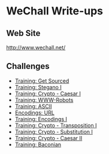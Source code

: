 WeChall Write-ups
===
## Web Site
http://www.wechall.net/

## Challenges
- [Training: Get Sourced](https://github.com/CTFPractice/CTF/blob/master/We%20Chall/Get%20Sourced.md)
- [Training: Stegano I](https://github.com/CTFPractice/CTF/blob/master/We%20Chall/Stegano%20I.md)
- [Training: Crypto - Caesar I](https://github.com/CTFPractice/CTF/blob/master/We%20Chall/Crypto%20-%20Caesar%20I.md)
- [Training: WWW-Robots](https://github.com/CTFPractice/CTF/blob/master/We%20Chall/WWW-Robots.md)
- [Training: ASCII](https://github.com/CTFPractice/CTF/blob/master/We%20Chall/ASCII.md)
- [Encodings: URL](https://github.com/CTFPractice/CTF/blob/master/We%20Chall/URL.md)
- [Training: Encodings I](https://github.com/CTFPractice/CTF/blob/master/WeChall%20Write-ups/Encodings%20I.md)
- [Training: Crypto - Transposition I]()
- [Training: Crypto - Substitution I]()
- [Training: Crypto - Caesar II](https://github.com/CTFPractice/CTF/blob/master/We%20Chall/Crypto%20-%20Caesar%20II.md)
- [Training: Baconian](https://github.com/CTFPractice/CTF/blob/master/We%20Chall/Baconian.md)
